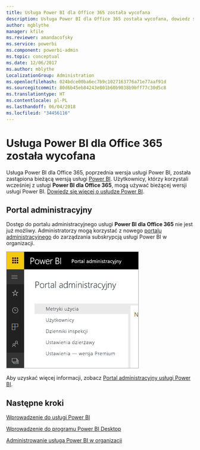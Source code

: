 ```yaml
---
title: Usługa Power BI dla Office 365 została wycofana
description: Usługa Power BI dla Office 365 została wycofana, dowiedz się, jak korzystać z aktualnej wersji usługi Power BI oraz administrować nią.
author: mgblythe
manager: kfile
ms.reviewer: amandacofsky
ms.service: powerbi
ms.component: powerbi-admin
ms.topic: conceptual
ms.date: 12/06/2017
ms.author: mblythe
LocalizationGroup: Administration
ms.openlocfilehash: 024bdce00ba6ec7b9c1027163776a71e77aaf91d
ms.sourcegitcommit: 80d6b45eb84243e801b60b9038b9bff77c30d5c8
ms.translationtype: HT
ms.contentlocale: pl-PL
ms.lasthandoff: 06/04/2018
ms.locfileid: "34456116"
---
```

# <a name="power-bi-for-office-365-is-retired"></a>Usługa Power BI dla Office 365 została wycofana
Usługa Power BI dla Office 365, poprzednia wersja usługi Power BI, została zastąpiona bieżącą wersją usługi [Power BI](https://powerbi.microsoft.com). Użytkownicy, którzy korzystali wcześniej z usługi **Power BI dla Office 365**, mogą używać bieżącej wersji usługi Power BI. [Dowiedz się więcej o usłudze Power BI](service-get-started.md).

## <a name="the-admin-portal"></a>Portal administracyjny
Dostęp do portalu administracyjnego usługi **Power BI dla Office 365** nie jest już możliwy. Administratorzy mogą korzystać z nowego [portalu administracyjnego](https://app.powerbi.com/admin-portal) do zarządzania subskrypcją usługi Power BI w organizacji.

![](media/service-admin-o365portal-retired/powerbi-admin-landing-page.png)

Aby uzyskać więcej informacji, zobacz [Portal administracyjny usługi Power BI](service-admin-portal.md).

## <a name="next-steps"></a>Następne kroki
[Wprowadzenie do usługi Power BI](service-get-started.md)

[Wprowadzenie do programu Power BI Desktop](desktop-getting-started.md)

[Administrowanie usługą Power BI w organizacji](service-admin-administering-power-bi-in-your-organization.md)

